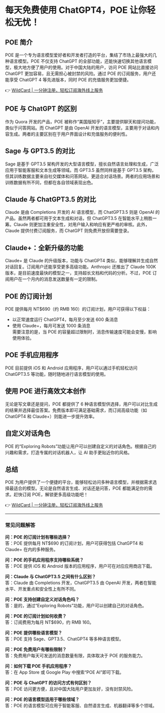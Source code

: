 # 每天免费使用 ChatGPT4，POE 让你轻松无忧！

## POE 简介

POE 是一个专为语言模型爱好者和开发者打造的平台，集结了市场上最强大的几种语言模型。POE 不仅支持 ChatGPT 的全部功能，还能快速切换其他语言模型，极大地方便了用户的使用。对于中国大陆的用户，访问 POE 网站比直接访问 ChatGPT 更加容易，且无需担心被封禁的风险。通过 POE 的订阅服务，用户还能享受 ChatGPT 4 等先进版本，同时 POE 的充值服务更加便捷。

👉 [WildCard | 一分钟注册，轻松订阅海外线上服务](https://bbtdd.com/WildCard)

## POE 与 ChatGPT 的区别

作为 Quora 开发的产品，POE 被称作“美国版知乎”，主要提供聊天和提问功能，类似于问答网站。而 ChatGPT 是由 OpenAI 开发的语言模型，主要用于对话和内容生成。两者的主要区别在于用户界面设计和充值服务的便利性。

## Sage 与 GPT3.5 的对比

Sage 是基于 GPT3.5 架构开发的大型语言模型，擅长自然语言处理和生成，广泛应用于智能客服和文本生成等领域。而 GPT3.5 虽然同样是基于 GPT3.5 架构，但其训练数据主要来自社交媒体和问答网站，更适合对话场景。两者的应用场景和训练数据有所不同，但都在各自领域表现出色。

## Claude 与 ChatGPT3.5 的对比

Claude 是由 Completions 开发的 AI 语言模型，而 ChatGPT3.5 则是 OpenAI 的产品。虽然两者都可用于文本生成和对话，但 ChatGPT3.5 在智能水平上稍胜一筹。Claude 则更加注重安全性，对用户输入和响应有更严格的审核。此外，Claude 提供付费订阅服务，而 ChatGPT 则免费开放但需要登录。

## Claude+：全新升级的功能

Claude+ 是 Claude 的升级版本，功能与 ChatGPT4 类似，能够理解并生成自然对话回复。订阅用户还能享受更多高级功能。Anthropic 还推出了 Claude 100K 版本，是目前速度最快的模型之一，支持超长文档和代码的分析。不过，POE 订阅用户在一个月内的消息发送数量有一定的限制。

## POE 的订阅计划

POE 提供每月 NT$690（约 RMB 160）的订阅计划，用户可获得以下权益：
- 以正常速度运行 ChatGPT4，每月至少发送 600 条消息
- 使用 Claude+，每月可发送 1000 条消息  
需要注意的是，当 POE 的容量超过限制时，消息传输速度可能会变慢，影响使用体验。

## POE 手机应用程序

POE 目前提供 iOS 和 Android 应用程序，用户可以通过手机轻松访问 ChatGPT3.5 等功能，随时随地进行语言模型的使用。

## 使用 POE 进行高效文本创作

无论是写文章还是提问，POE 都提供了 6 种语言模型供选择，用户可以对比生成的结果并选择最佳答案。免费版本即可满足基础需求，而订阅高级功能（如 ChatGPT4 和 Claude+）则能进一步提升效率。

## 自定义对话角色

POE 的“Exploring Robots”功能让用户可以创建自定义的对话角色。根据自己的兴趣和需求，打造专属的对话机器人，让 AI 助手更贴近你的风格。

## 总结

POE 为用户提供了一个便捷的平台，能够轻松访问多种语言模型，并根据需求选择最适合的模型。无论是自然语言生成、对话还是问答，POE 都能满足你的需求。赶快订阅 POE，解锁更多高级功能吧！

👉 [WildCard | 一分钟注册，轻松订阅海外线上服务](https://bbtdd.com/WildCard)

---

### 常见问题解答

**问：POE 的订阅计划有哪些选择？**  
答：POE 提供每月 NT$690 的订阅计划，用户可获得包括 ChatGPT4 和 Claude+ 在内的多种服务。

**问：POE 的手机应用程序支持哪些系统？**  
答：POE 提供 iOS 和 Android 版本的应用程序，用户可在对应应用商店下载。

**问：Claude 与 ChatGPT3.5 之间有什么区别？**  
答：Claude 由 Completions 开发，ChatGPT3.5 由 OpenAI 开发，两者在智能水平、开发重点和安全性上有所不同。

**问：POE 支持创建自定义对话角色吗？**  
答：是的，通过“Exploring Robots”功能，用户可以创建自己的对话角色。

**问：POE 的订阅计划如何收费？**  
答：订阅费用为每月 NT$690，约 RMB 160。

**问：POE 提供哪些语言模型？**  
答：POE 支持 Sage、GPT3.5、ChatGPT4 等多种语言模型。

**问：POE 免费用户有哪些限制？**  
答：免费用户每天可发送的消息数量有限，具体取决于 POE 的服务能力。

**问：如何下载 POE 手机应用程序？**  
答：在 App Store 或 Google Play 中搜索“POE AI”即可下载。

**问：POE 与 ChatGPT 的访问方式有何区别？**  
答：POE 访问更方便，且对中国大陆用户更加友好，没有封禁风险。

**问：POE 的语言模型适用于哪些领域？**  
答：POE 的语言模型可应用于智能客服、自然语言生成、机器翻译等多个领域。
